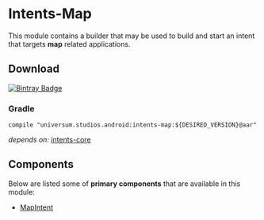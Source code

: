 Intents-Map
===============

This module contains a builder that may be used to build and start an intent that targets **map**
related applications.

## Download ##
[![Bintray Badge](https://api.bintray.com/packages/universum-studios/android/universum.studios.android%3Aintents/images/download.svg)](https://bintray.com/universum-studios/android/universum.studios.android%3Aintents/_latestVersion)

### Gradle ###

    compile "universum.studios.android:intents-map:${DESIRED_VERSION}@aar"

_depends on:_
[intents-core](https://github.com/universum-studios/android_intents/tree/master/library-core)
    
## Components ##

Below are listed some of **primary components** that are available in this module:

- [MapIntent](https://github.com/universum-studios/android_intents/blob/master/library-map/src/main/java/universum/studios/android/intent/MapIntent.java)